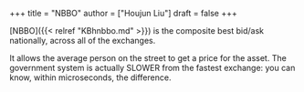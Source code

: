 +++
title = "NBBO"
author = ["Houjun Liu"]
draft = false
+++

[NBBO]({{< relref "KBhnbbo.md" >}}) is the composite best bid/ask nationally, across all of the exchanges.

It allows the average person on the street to get a price for the asset. The government system is actually SLOWER from the fastest exchange: you can know, within microseconds, the difference.